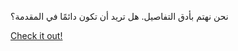 نحن نهتم بأدق التفاصيل. هل تريد أن تكون دائمًا في المقدمة؟

[Check it out!](https://www.facebook.com/share/17TW2PL6Tj/)